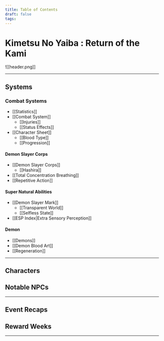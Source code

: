 ```yaml
---
title: Table of Contents
draft: false
tags:
---
```

# Kimetsu No Yaiba : Return of the Kami

![[header.png]]

---
## Systems 

### Combat Systems 

- [[Statistics]]
- [[Combat System]]
	- [[Injuries]]
	- [[Status Effects]]
- [[Character Sheet]]
	- [[Blood Type]]
	- [[Progression]]
#### Demon Slayer Corps 

- [[Demon Slayer Corps]]
	- [[Hashira]]
- [[Total Concentration Breathing]]
- [[Repetitive Action]]

#### Super Natural Abilities 

- [[Demon Slayer Mark]]
	- [[Transparent World]]
	- [[Selfless State]]
- [[ESP Index|Extra Sensory Perception]]
#### Demon 

- [[Demons]]
- [[Demon Blood Art]]
- [[Regeneration]]


---

## Characters 


## Notable NPCs


--- 

## Event Recaps 


## Reward Weeks

--- 


